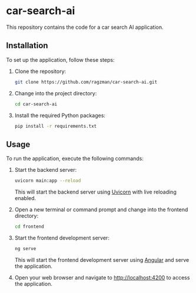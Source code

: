 # car-search-ai

This repository contains the code for a car search AI application.

## Installation

To set up the application, follow these steps:

1. Clone the repository:

   ```bash
   git clone https://github.com/ragzman/car-search-ai.git
   ```

2. Change into the project directory:

   ```bash
   cd car-search-ai
   ```

3. Install the required Python packages:

   ```bash
   pip install -r requirements.txt
   ```

## Usage

To run the application, execute the following commands:

1. Start the backend server:

   ```bash
   uvicorn main:app --reload
   ```

   This will start the backend server using [Uvicorn](https://www.uvicorn.org/) with live reloading enabled.

2. Open a new terminal or command prompt and change into the frontend directory:

   ```bash
   cd frontend
   ```

3. Start the frontend development server:

   ```bash
   ng serve
   ```

   This will start the frontend development server using [Angular](https://angular.io/) and serve the application.

4. Open your web browser and navigate to [http://localhost:4200](http://localhost:4200) to access the application.
